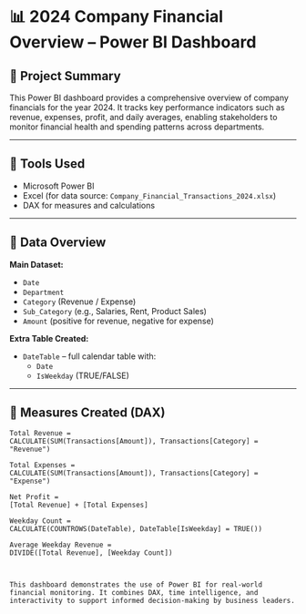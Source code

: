 # 📊 2024 Company Financial Overview – Power BI Dashboard

## 📌 Project Summary
This Power BI dashboard provides a comprehensive overview of company financials for the year 2024. It tracks key performance indicators such as revenue, expenses, profit, and daily averages, enabling stakeholders to monitor financial health and spending patterns across departments.

---

## 🧰 Tools Used
- Microsoft Power BI
- Excel (for data source: `Company_Financial_Transactions_2024.xlsx`)
- DAX for measures and calculations

---

## 📁 Data Overview

**Main Dataset:**
- `Date`
- `Department`
- `Category` (Revenue / Expense)
- `Sub_Category` (e.g., Salaries, Rent, Product Sales)
- `Amount` (positive for revenue, negative for expense)

**Extra Table Created:**
- `DateTable` – full calendar table with:
  - `Date`
  - `IsWeekday` (TRUE/FALSE)

---

## 🧮 Measures Created (DAX)

```DAX
Total Revenue = 
CALCULATE(SUM(Transactions[Amount]), Transactions[Category] = "Revenue")

Total Expenses = 
CALCULATE(SUM(Transactions[Amount]), Transactions[Category] = "Expense")

Net Profit = 
[Total Revenue] + [Total Expenses]

Weekday Count = 
CALCULATE(COUNTROWS(DateTable), DateTable[IsWeekday] = TRUE())

Average Weekday Revenue = 
DIVIDE([Total Revenue], [Weekday Count])



This dashboard demonstrates the use of Power BI for real-world financial monitoring. It combines DAX, time intelligence, and interactivity to support informed decision-making by business leaders.
